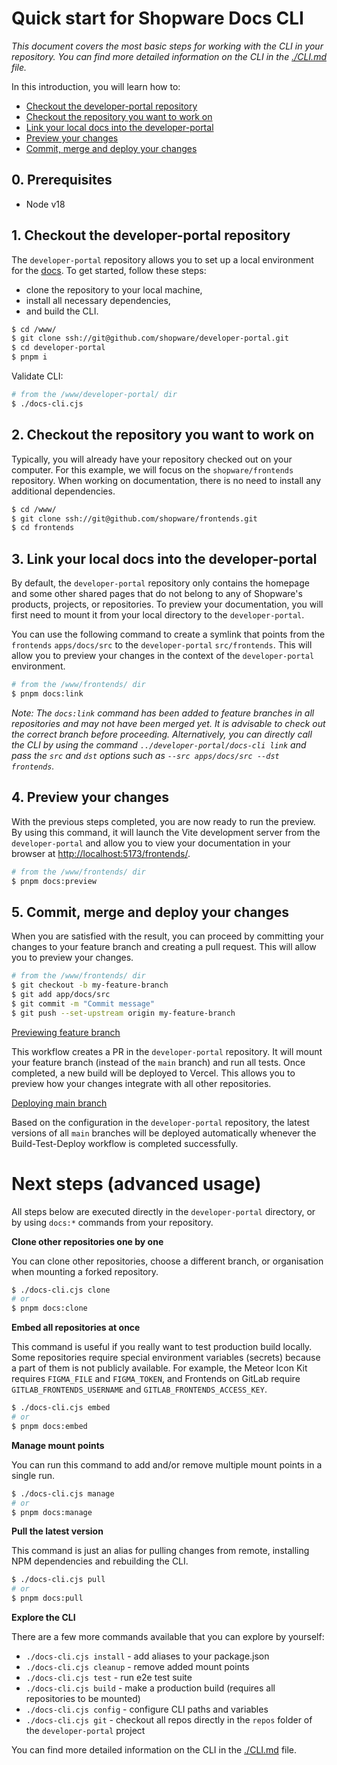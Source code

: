 # Quick start for Shopware Docs CLI

_This document covers the most basic steps for working with the CLI in your repository. You can find more detailed
information on the CLI in the [./CLI.md](./CLI.md) file._

In this introduction, you will learn how to:

- [Checkout the developer-portal repository](#1-checkout-the-developer-portal-repository)
- [Checkout the repository you want to work on](#2-checkout-the-repository-you-want-to-work-on)
- [Link your local docs into the developer-portal](#3-link-your-local-docs-into-the-developer-portal)
- [Preview your changes](#4-preview-your-changes)
- [Commit, merge and deploy your changes](#5-commit-merge-and-deploy-your-changes)

## 0. Prerequisites

 - Node v18

## 1. Checkout the developer-portal repository

The `developer-portal` repository allows you to set up a local environment for
the [docs](https://developer.shopware.com).
To get started, follow these steps:

- clone the repository to your local machine,
- install all necessary dependencies,
- and build the CLI.

```bash
$ cd /www/
$ git clone ssh://git@github.com/shopware/developer-portal.git
$ cd developer-portal
$ pnpm i

```

Validate CLI:

```bash
# from the /www/developer-portal/ dir
$ ./docs-cli.cjs
```

## 2. Checkout the repository you want to work on

Typically, you will already have your repository checked out on your computer. For this example, we will focus on the
`shopware/frontends` repository. When working on documentation, there is no need to install any additional dependencies.

```bash
$ cd /www/
$ git clone ssh://git@github.com/shopware/frontends.git
$ cd frontends

```

## 3. Link your local docs into the developer-portal

By default, the `developer-portal` repository only contains the homepage and some other shared pages that do not belong
to any of Shopware's products, projects, or repositories. To preview your documentation, you will first need to mount it
from your local directory to the `developer-portal`.

You can use the following command to create a symlink that points from the `frontends` `apps/docs/src` to the
`developer-portal` `src/frontends`. This will allow you to preview your changes in the context of the `developer-portal`
environment.

```bash
# from the /www/frontends/ dir
$ pnpm docs:link

```

_Note: The `docs:link` command has been added to feature branches in all repositories and may not have been merged yet.
It is advisable to check out the correct branch before proceeding. Alternatively, you can directly call the CLI by using
the command `../developer-portal/docs-cli link` and pass the `src` and `dst` options such as
`--src apps/docs/src --dst frontends`._

## 4. Preview your changes

With the previous steps completed, you are now ready to run the preview. By using this command, it will launch the Vite
development server from the `developer-portal` and allow you to view your documentation in your browser at
[http://localhost:5173/frontends/](http://localhost:5173/frontends/).

```bash
# from the /www/frontends/ dir
$ pnpm docs:preview

```

## 5. Commit, merge and deploy your changes

When you are satisfied with the result, you can proceed by committing your changes to your feature branch and creating a
pull request. This will allow you to preview your changes.

```bash
# from the /www/frontends/ dir
$ git checkout -b my-feature-branch
$ git add app/docs/src
$ git commit -m "Commit message"
$ git push --set-upstream origin my-feature-branch

```

<ins>Previewing feature branch</ins>

This workflow creates a PR in the `developer-portal` repository. It will mount your feature branch (instead of the
`main` branch) and run all tests. Once completed, a new build will be deployed to Vercel. This allows you to preview how
your changes integrate with all other repositories.

<ins>Deploying main branch</ins>

Based on the configuration in the `developer-portal` repository, the latest versions of all `main` branches will be
deployed automatically whenever the Build-Test-Deploy workflow is completed successfully.

# Next steps (advanced usage)

All steps below are executed directly in the `developer-portal` directory, or by using `docs:*` commands from your
repository.

**Clone other repositories one by one**

You can clone other repositories, choose a different branch, or organisation when mounting a forked repository.

```bash
$ ./docs-cli.cjs clone
# or
$ pnpm docs:clone

```

**Embed all repositories at once**

This command is useful if you really want to test production build locally. Some repositories require special
environment variables (secrets) because a part of them is not publicly available. For example, the Meteor Icon Kit
requires `FIGMA_FILE` and `FIGMA_TOKEN`, and Frontends on GitLab require `GITLAB_FRONTENDS_USERNAME` and
`GITLAB_FRONTENDS_ACCESS_KEY`.

```bash
$ ./docs-cli.cjs embed
# or
$ pnpm docs:embed

```

**Manage mount points**

You can run this command to add and/or remove multiple mount points in a single run.

```bash
$ ./docs-cli.cjs manage
# or
$ pnpm docs:manage

```

**Pull the latest version**

This command is just an alias for pulling changes from remote, installing NPM dependencies and rebuilding the CLI.

```bash
$ ./docs-cli.cjs pull
# or
$ pnpm docs:pull

```

**Explore the CLI**

There are a few more commands available that you can explore by yourself:

- `./docs-cli.cjs install` - add aliases to your package.json
- `./docs-cli.cjs cleanup` - remove added mount points
- `./docs-cli.cjs test` - run e2e test suite
- `./docs-cli.cjs build` - make a production build (requires all repositories to be mounted)
- `./docs-cli.cjs config` - configure CLI paths and variables
- `./docs-cli.cjs git` - checkout all repos directly in the `repos` folder of the `developer-portal` project

You can find more detailed information on the CLI in the [./CLI.md](./CLI.md) file.
